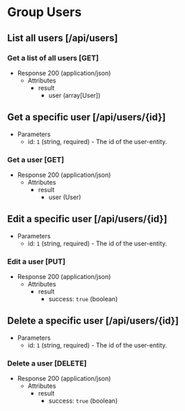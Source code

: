 # Group Users

## List all users [/api/users]

### Get a list of all users [GET]

+ Response 200 (application/json)
    + Attributes
        + result
            + user (array[User])

## Get a specific user [/api/users/{id}]

+ Parameters
    + id: `1` (string, required) - The id of the user-entity.

### Get a user [GET]

+ Response 200 (application/json)
    + Attributes
        + result
            + user (User)

## Edit a specific user [/api/users/{id}]

+ Parameters
    + id: `1` (string, required) - The id of the user-entity.

### Edit a user [PUT]

+ Response 200 (application/json)
    + Attributes
        + result
            + success: `true` (boolean)

## Delete a specific user [/api/users/{id}]

+ Parameters
    + id: `1` (string, required) - The id of the user-entity.

### Delete a user [DELETE]

+ Response 200 (application/json)
    + Attributes
        + result
            + success: `true` (boolean)